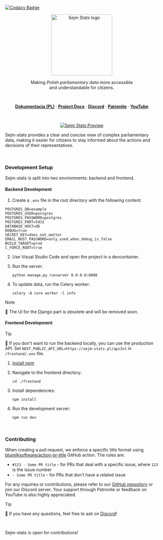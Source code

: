 [![Codacy Badge](https://app.codacy.com/project/badge/Grade/cba40f6626de4790a9d2a6ca5a16d02f)](https://app.codacy.com/gh/miskibin/sejm-stats/dashboard?utm_source=gh&utm_medium=referral&utm_content=&utm_campaign=Badge_grade)

<p align="center">
  <a href="https://sejm-stats.pl/"><img src="src/sejm_app/static/img/logo.png" alt="Sejm Stats logo" width="200"/></a>
</p>

<p align="center">
  Making <em>Polish parliamentary data</em> more accessible <br/>
  and understandable for citizens.
</p>
<br/>

<p align="center">
  <a href="https://docs.sejm-stats.pl/"><strong>Dokumentacja (PL)</strong></a> ·
  <a href="https://github.com/michalskibinski109/sejm-stats-docs"><strong>Project Docs</strong></a> ·
  <a href="https://discord.com/invite/zH2J3z5Wbf"><strong>Discord</strong></a> ·
  <a href="https://patronite.pl/sejm-stats"><strong>Patronite</strong></a> ·
  <a href="https://www.youtube.com/@sejm-stats"><strong>YouTube</strong></a>
</p>
<br/>


<p align="center">
  <a href="https://sejm-stats.pl"><img src="https://github.com/user-attachments/assets/f8b3a543-1b05-4541-b65d-4f004b868ccc" alt="Sejm Stats Preview" ></a>
</p>

Sejm-stats provides a clear and concise view of complex parliamentary data, making it easier for citizens to stay informed about the actions and decisions of their representatives.

<br/>

### Development Setup

Sejm-stats is split into two environments: backend and frontend.

#### Backend Development

1. Create a `.env` file in the root directory with the following content:

```
POSTGRES_DB=example
POSTGRES_USER=postgres
POSTGRES_PASSWORD=postgres
POSTGRES_PORT=5432
DATABASE_HOST=db
DEBUG=true
SECRET_KEY=does_not_matter
EMAIL_HOST_PASSWORD=only_used_when_debug_is_false
BUILD_TARGET=prod
C_FORCE_ROOT=true
```

2. Use Visual Studio Code and open the project in a devcontainer.

3. Run the server:
   ```
   python manage.py runserver 0.0.0.0:8000
   ```

4. To update data, run the Celery worker:
   ```
   celery -A core worker -l info
   ```
   
> [!Note]  
> 🤖  The UI for the Django part is obsolete and will be removed soon.

#### Frontend Development

> [!Tip]  
> 🤖 If you don't want to run the backend locally, you can use the production API. Set `NEXT_PUBLIC_API_URL=https://sejm-stats.pl/apiInt` in `/frontend/.env` file.

1. [Install npm](https://docs.npmjs.com/downloading-and-installing-node-js-and-npm)

2. Navigate to the frontend directory:
   ```
   cd ./frontend
   ```

3. Install dependencies:
   ```
   npm install
   ```

4. Run the development server:
   ```
   npm run dev
   ```

<br/>

### Contributing

When creating a pull request, we enforce a specific title format using [blumilksoftware/action-pr-title](https://github.com/blumilksoftware/action-pr-title) GitHub action. The rules are:

- `#123 - Some PR title` - for PRs that deal with a specific issue, where `123` is the issue number
- `- Some PR title` - for PRs that don't have a related issue

For any inquiries or contributions, please refer to our [GitHub repository](https://github.com/michalskibinski109/sejm-stats) or join our Discord server. Your support through Patronite or feedback on YouTube is also highly appreciated.

> [!Tip]  
> 🤖 If you have any questions, feel free to ask on [Discord](https://discord.com/invite/zH2J3z5Wbf)!

<br/>

Sejm-stats is open for contributions!
